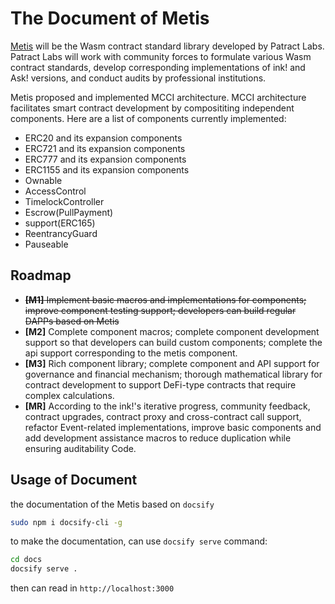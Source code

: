 # The Document of Metis

[Metis](https://github.com/patractlabs/metis) will be the Wasm contract standard library developed by Patract Labs. Patract Labs will work with community forces to formulate various Wasm contract standards, develop corresponding implementations of ink! and Ask! versions, and conduct audits by professional institutions.

Metis proposed and implemented MCCI architecture. MCCI architecture facilitates smart contract development by composititing independent components. Here are a list of components currently implemented:

- ERC20 and its expansion components
- ERC721 and its expansion components
- ERC777 and its expansion components
- ERC1155 and its expansion components
- Ownable
- AccessControl
- TimelockController
- Escrow(PullPayment)
- support(ERC165)
- ReentrancyGuard
- Pauseable

## Roadmap

- ~~**[M1]** Implement basic macros and implementations for components; improve component testing support; developers can build regular DAPPs based on Metis~~
- **[M2]** Complete component macros; complete component development support so that developers can build custom components; complete the api support corresponding to the metis component.
- **[M3]** Rich component library; complete component and API support for governance and financial mechanism; thorough mathematical library for contract development to support DeFi-type contracts that require complex calculations.
- **[MR]** According to the ink!'s iterative progress, community feedback, contract upgrades, contract proxy and cross-contract call support, refactor Event-related implementations, improve basic components and add development assistance macros to reduce duplication while ensuring auditability Code.

## Usage of Document

the documentation of the Metis based on `docsify`

```bash
sudo npm i docsify-cli -g
```

to make the documentation, can use `docsify serve` command:

```bash
cd docs
docsify serve .
```

then can read in `http://localhost:3000`
